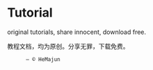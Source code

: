 # Tutorial
original tutorials, share innocent, download free.

教程文档，均为原创。分享无罪，下载免费。

          — © HeMajun
